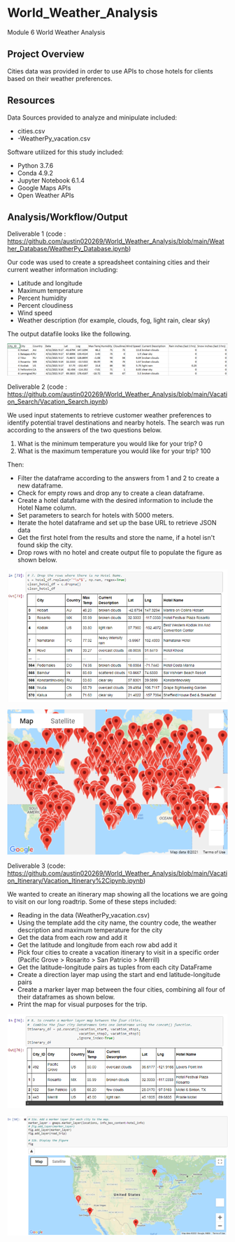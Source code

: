 # World_Weather_Analysis
Module 6 World Weather Analysis

## Project Overview
Cities data was provided in order to use APIs to chose hotels for clients based on their weather preferences.

## Resources
Data Sources provided to analyze and minipulate included:

- cities.csv
- -WeatherPy_vacation.csv

Software utilized for this study included: 
- Python 3.7.6 
- Conda 4.9.2 
- Jupyter Notebook 6.1.4
- Google Maps APIs
- Open Weather APIs

## Analysis/Workflow/Output

Deliverable 1 (code : https://github.com/austin020269/World_Weather_Analysis/blob/main/Weather_Database/WeatherPy_Database.ipynb)

Our code was used to create a spreadsheet containing cities and their current weather information including: 
- Latitude and longitude
- Maximum temperature
- Percent humidity
- Percent cloudiness
- Wind speed
- Weather description (for example, clouds, fog, light rain, clear sky)

The output datafile looks like the following.

![alt text](https://github.com/austin020269/World_Weather_Analysis/blob/main/Weather_Database/Weather_Database_csv.PNG)

Deliverable 2 (code : https://github.com/austin020269/World_Weather_Analysis/blob/main/Vacation_Search/Vacation_Search.ipynb)

We used input statements to retrieve customer weather preferences to identify potential travel destinations and nearby hotels.  The search was run according to the answers of the two questions below.

1. What is the minimum temperature you would like for your trip? 0
2. What is the maximum temperature you would like for your trip? 100

Then:
- Filter the dataframe according to the answers from 1 and 2 to create a new dataframe.
- Check for empty rows and drop any to create a clean dataframe.
- Create a hotel dataframe with the desired information to include the Hotel Name column.
- Set parameters to search for hotels with 5000 meters.
- Iterate the hotel dataframe and set up the base URL to retrieve JSON data
- Get the first hotel from the results and store the name, if a hotel isn't found skip the city.
- Drop rows with no hotel and create output file to populate the figure as shown below.

![alt text](https://github.com/austin020269/World_Weather_Analysis/blob/main/Vacation_Search/Deliverable%202%20out.PNG)

![alt text](https://github.com/austin020269/World_Weather_Analysis/blob/main/Vacation_Search/Hotel_listings.png)

Deliverable 3 (code: https://github.com/austin020269/World_Weather_Analysis/blob/main/Vacation_Itinerary/Vacation_Itinerary%2Cipynb.ipynb)

We wanted to create an itinerary map showing all the locations we are going to visit on our long roadtrip.  Some of these steps included:
- Reading in the data (WeatherPy_vacation.csv)
- Using the template add the city name, the country code, the weather description and maximum temperature for the city
- Get the data from each row and add it
- Get the latitude and longitude from each row abd add it
- Pick four cities to create a vacation itinerary to visit in a specific order (Pacific Grove > Rosarito > San Patricio > Merrill) 
- Get the latitude-longitude pairs as tuples from each city DataFrame
- Create a direction layer map using the start and end latitude-longitude pairs
- Create a marker layer map between the four cities, combining all four of their dataframes as shown below.
- Print the map for visual purposes for the trip.

![alt text](https://github.com/austin020269/World_Weather_Analysis/blob/main/Vacation_Itinerary/itinerary.PNG)

![alt text](https://github.com/austin020269/World_Weather_Analysis/blob/main/Vacation_Itinerary/WeatherPy_travel_map_markers.PNG)


